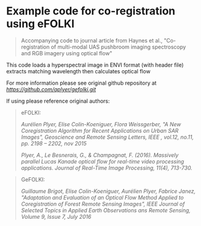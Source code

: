 # Example code for co-registration using eFOLKI

>Accompanying code to journal article from Haynes et al., "Co-registration of multi-modal UAS pushbroom imaging spectroscopy and RGB imagery using optical flow"

This code loads a hyperspectral image in ENVI format (with header file) extracts matching wavelength then calculates optical flow

For more information please see original github repository at _https://github.com/aplyer/gefolki.git_

If using please reference original authors:

>eFOLKI:
>
> _Aurélien Plyer, Elise Colin-Koeniguer, Flora Weissgerber, "A New Coregistration Algorithm for Recent Applications on Urban SAR Images", Geoscience and Remote Sensing Letters, IEEE , vol.12, no.11, pp. 2198 – 2202, nov 2015_
>
> _Plyer, A., Le Besnerais, G., & Champagnat, F. (2016). Massively parallel Lucas Kanade optical flow for real-time video processing applications. Journal of Real-Time Image Processing, 11(4), 713-730._

>GeFOLKI:
>
> _Guillaume Brigot, Elise Colin-Koeniguer, Aurélien Plyer, Fabrice Janez, "Adaptation and Evaluation of an Optical Flow Method Applied to Coregistration of Forest Remote Sensing Images", IEEE Journal of Selected Topics in Applied Earth Observations ans Remote Sensing, Volume 9, Issue 7, July 2016_
